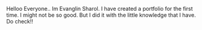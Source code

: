 Helloo Everyone.. 
Im Evanglin Sharol. I have created a portfolio for the first time. I might not be so good. But I did it with the little knowledge that I have. Do check!!
